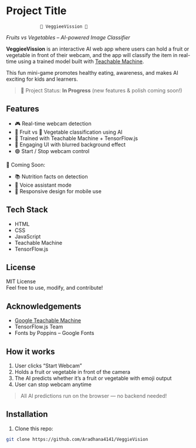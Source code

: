 # Project Title

                 🥦 VeggieeVission 🍎  
_Fruits vs Vegetables – AI-powered Image Classifier_

**VeggieeVission** is an interactive AI web app where users can hold a fruit or vegetable in front of their webcam, and the app will classify the item in real-time using a trained model built with [Teachable Machine](https://teachablemachine.withgoogle.com/).

This fun mini-game promotes healthy eating, awareness, and makes AI exciting for kids and learners.

> 🚧 Project Status: **In Progress** (new features & polish coming soon!)



## Features

- 🎮 Real-time webcam detection
- 🍌 Fruit vs 🥕 Vegetable classification using AI
- 🧠 Trained with Teachable Machine + TensorFlow.js
- 📸 Engaging UI with blurred background effect
- 🟢 Start / Stop webcam control

🚧 Coming Soon:
- 📚 Nutrition facts on detection
- 🎤 Voice assistant mode
- 📱 Responsive design for mobile use



## Tech Stack

- HTML  
- CSS  
- JavaScript  
- Teachable Machine  
- TensorFlow.js  


## License

MIT License  
Feel free to use, modify, and contribute!



## Acknowledgements

 - [Google Teachable Machine](https://teachablemachine.withgoogle.com/)
- TensorFlow.js Team
- Fonts by Poppins – Google Fonts


## How it works
1. User clicks “Start Webcam”
2. Holds a fruit or vegetable in front of the camera
3. The AI predicts whether it’s a fruit or vegetable with emoji output
4. User can stop webcam anytime

> All AI predictions run on the browser — no backend needed!

## Installation

1. Clone this repo:
```bash
git clone https://github.com/Aradhana4141/VeggieVision
